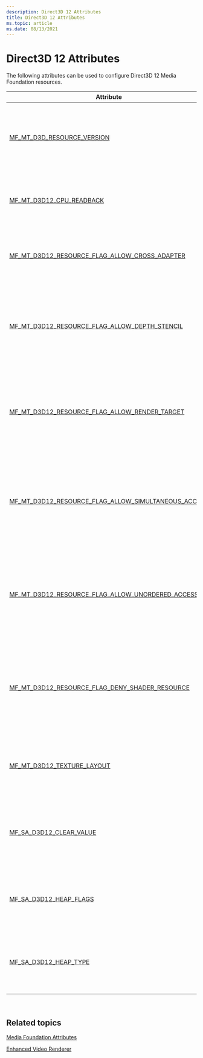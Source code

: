 ```yaml
---
description: Direct3D 12 Attributes
title: Direct3D 12 Attributes
ms.topic: article
ms.date: 08/13/2021
---
```


# Direct3D 12 Attributes

The following attributes can be used to configure Direct3D 12 Media Foundation resources.



| Attribute                                                                                                         | Description                                                                                                              |
|-------------------------------------------------------------------------------------------------------------------|--------------------------------------------------------------------------------------------------------------------------|
| [MF_MT_D3D_RESOURCE_VERSION](mf-mt-d3d-resource-version.md) | Specifies the Direct3D version of the resources stored in the data stream associated with the media type. |
| [MF_MT_D3D12_CPU_READBACK](mf-mt-d3d12-cpu-readback.md) | Indicates whether CPU access is required for the associated Direct3D resources. |
| [MF_MT_D3D12_RESOURCE_FLAG_ALLOW_CROSS_ADAPTER](mf-mt-d3d12-resource-flag-allow-cross-adapter.md) | Indicates whether the resources in the stream can be used for cross-adapter data.  |
| [MF_MT_D3D12_RESOURCE_FLAG_ALLOW_DEPTH_STENCIL](mf-mt-d3d12-resource-flag-allow-depth-stencil.md) | Indicates whether depth stencil view can be created for the Direct3D resources in the stream associated with the media type. |
| [MF_MT_D3D12_RESOURCE_FLAG_ALLOW_RENDER_TARGET](mf-mt-d3d12-resource-flag-allow-render-target.md) | Indicates whether a render target view can be created for the Direct3D resources in the stream associated with the media type.  |
| [MF_MT_D3D12_RESOURCE_FLAG_ALLOW_SIMULTANEOUS_ACCESS](mf-mt-d3d12-resource-flag-allow-simultaneous-access.md) | Indicates whether the Direct3D resources in the stream can be simultaneously accessed by multiple different command queues.  |
| [MF_MT_D3D12_RESOURCE_FLAG_ALLOW_UNORDERED_ACCESS](mf-mt-d3d12-resource-flag-allow-unordered-access.md) | Indicates whether an unordered access view can be created for the Direct3D resources in the stream associated with the media type. |
| [MF_MT_D3D12_RESOURCE_FLAG_DENY_SHADER_RESOURCE](mf-mt-d3d12-resource-flag-deny-shader-resource.md) | Indicates whether shader resource view creation is disallowed for the Direct3D resources in the stream associated with the media type.  |
| [MF_MT_D3D12_TEXTURE_LAYOUT](mf-mt-d3d12-texture-layout.md) | Indicates the texture layout options that were used to create the associated Direct3D resources.  |
| [MF_SA_D3D12_CLEAR_VALUE](mf-sa-d3d12-clear-value.md) | Contains a blob with the information used to optimize clear operations for the Direct3D resources in the stream. |
| [MF_SA_D3D12_HEAP_FLAGS](mf-sa-d3d12-heap-flags.md) | Contains a value specifying the heap options used for the Direct3D resources in the stream. |
| [MF_SA_D3D12_HEAP_TYPE](mf-sa-d3d12-heap-type.md)  | Contains a value specifying the type of heap used for the Direct3D resources in the stream. |




 

## Related topics

<dl> <dt>

[Media Foundation Attributes](media-foundation-attributes.md)
</dt> <dt>

[Enhanced Video Renderer](enhanced-video-renderer.md)
</dt> </dl>

 

 



